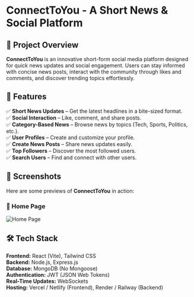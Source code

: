 # **ConnectToYou - A Short News & Social Platform**  

## 🌟 Project Overview  
**ConnectToYou** is an innovative short-form social media platform designed for quick news updates and social engagement. Users can stay informed with concise news posts, interact with the community through likes and comments, and discover trending topics effortlessly.  

## 🚀 Features  
✅ **Short News Updates** – Get the latest headlines in a bite-sized format.  
✅ **Social Interaction** – Like, comment, and share posts.  
✅ **Category-Based News** – Browse news by topics (Tech, Sports, Politics, etc.).  
✅ **User Profiles** – Create and customize your profile.  
✅ **Create News Posts** – Share news updates easily.  
✅ **Top Followers** – Discover the most followed users.  
✅ **Search Users** – Find and connect with other users.  

## 📸 Screenshots  
Here are some previews of **ConnectToYou** in action:  

### 🔹 Home Page  
![Home Page](https://i.ibb.co.com/RpDT8LQv/Screenshot-2025-03-10-165957.png)  



## 🛠️ Tech Stack  

**Frontend:** React (Vite), Tailwind CSS  
**Backend:** Node.js, Express.js  
**Database:** MongoDB (No Mongoose)  
**Authentication:** JWT (JSON Web Tokens)  
**Real-Time Updates:** WebSockets  
**Hosting:** Vercel / Netlify (Frontend), Render / Railway (Backend)  

